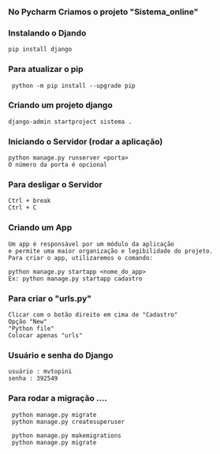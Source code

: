 ### No Pycharm Criamos o projeto "Sistema_online"

### Instalando o Djando
```` 
pip install django
```` 

### Para atualizar o pip
```` 
 python -m pip install --upgrade pip
````

### Criando um projeto django
```` 
django-admin startproject sistema .
```` 

### Iniciando o Servidor (rodar a aplicação)
```` 
python manage.py runserver <porta>
O número da porta é opcional
```` 

### Para desligar o Servidor
```` 
Ctrl + break 
Ctrl + C
```` 

### Criando um App
```` 
Um app é responsável por um módulo da aplicação
e permite uma maior organização e legibilidade do projeto.
Para criar o app, utilizaremos o comando:

python manage.py startapp <nome_do_app>
Ex: python manage.py startapp cadastro

```` 

### Para criar o "urls.py"
```` 
Clicar com o botão direito em cima de "Cadastro"
Opção "New"
"Python file"
Colocar apenas "urls"
```` 

### Usuário e senha do Django
````
usuário : mvtopini
senha : 392549
````

### Para rodar a migração ....
```` 
 python manage.py migrate
 python manage.py createsuperuser
 
 python manage.py makemigrations
 python manage.py migrate
 

```` 




